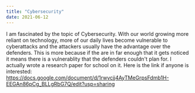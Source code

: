 ```yaml
---
title: "Cybersecurity"
date: 2021-06-12
---
```


I am fascinated by the topic of Cybersecurity. With
our world growing more reliant on technology, more of our
daily lives become vulnerable to cyberattacks and the attackers usually
have the advantage over the defenders. This is more because if the are in
far enough that it gets noticed it means there is a vulnerablity that the
defenders couldn't plan for. I actually wrote a research paper for school
on it. Here is the link if anyone is interested: 
https://docs.google.com/document/d/1rwvcjj4AyTMeGrpsFdmb1H-EEGAn86pCg_BLLgRbG7Q/edit?usp=sharing
